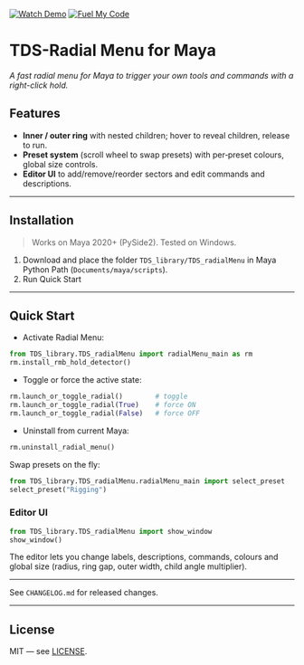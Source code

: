 [![Watch Demo](https://img.shields.io/badge/-Watch%20Demo-1ab7ea?style=for-the-badge&logo=vimeo&logoColor=white&labelColor=555555)](https://vimeo.com/1113096256) [![Fuel My Code](https://img.shields.io/badge/-Fuel%20My%20Code%20-yellow?style=for-the-badge&logo=buymeacoffee&logoColor=white&labelColor=555555)](https://www.buymeacoffee.com/TDS_Tyler)


# TDS-Radial Menu for Maya

*A fast radial menu for Maya to trigger your own tools and commands with a right-click hold.*


## Features
- **Inner / outer ring** with nested children; hover to reveal children, release to run.
- **Preset system** (scroll wheel to swap presets) with per‑preset colours, global size controls.
- **Editor UI** to add/remove/reorder sectors and edit commands and descriptions.

---

## Installation

> Works on Maya 2020+ (PySide2). Tested on Windows.

1) Download and place the folder `TDS_library/TDS_radialMenu` in Maya Python Path (`Documents/maya/scripts`).  
2) Run Quick Start

---

## Quick Start

- Activate Radial Menu:
```python
from TDS_library.TDS_radialMenu import radialMenu_main as rm
rm.install_rmb_hold_detector()
```

- Toggle or force the active state:
```python
rm.launch_or_toggle_radial()        # toggle
rm.launch_or_toggle_radial(True)    # force ON
rm.launch_or_toggle_radial(False)   # force OFF
```

- Uninstall from current Maya:
```python
rm.uninstall_radial_menu()
```

Swap presets on the fly:
```python
from TDS_library.TDS_radialMenu.radialMenu_main import select_preset
select_preset("Rigging")
```

### Editor UI

```python
from TDS_library.TDS_radialMenu import show_window
show_window()
```
The editor lets you change labels, descriptions, commands, colours and global size (radius, ring gap, outer width, child angle multiplier).

---

See `CHANGELOG.md` for released changes.

---

## License
MIT — see [LICENSE](LICENSE).
